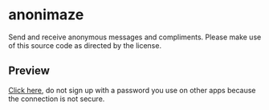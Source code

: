# anonimaze
Send and receive anonymous messages and compliments. Please make use of this source code as directed by the license.

## Preview
[Click here](https://anonimaze.francisfaniku.repl.co/), do not sign up with a password you use on other apps because the connection is not secure.
